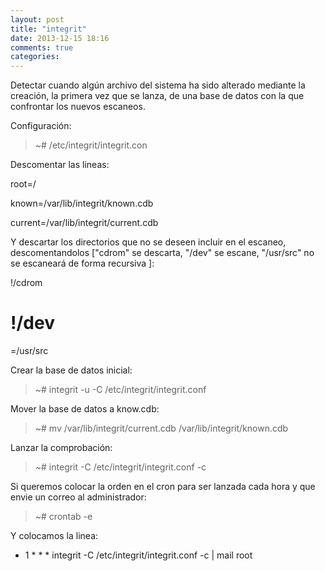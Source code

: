 ```yaml
---
layout: post
title: "integrit"
date: 2013-12-15 18:16
comments: true
categories: 
---
```

Detectar cuando algún archivo del sistema ha sido alterado mediante la creación, la primera vez que se lanza, de una base de datos con la que confrontar los nuevos escaneos.

Configuración:

>~# /etc/integrit/integrit.con

Descomentar las lineas:

root=/

known=/var/lib/integrit/known.cdb

current=/var/lib/integrit/current.cdb

Y descartar los directorios que no se deseen incluir en el escaneo, descomentandolos ["cdrom" se descarta, "/dev" se escane, "/usr/src" no se escaneará de forma recursiva ]:

!/cdrom

# !/dev

=/usr/src

Crear la base de datos inicial:

>~# integrit -u -C /etc/integrit/integrit.conf

Mover la base de datos a know.cdb:

>~# mv /var/lib/integrit/current.cdb /var/lib/integrit/known.cdb

Lanzar la comprobación:

>~# integrit -C /etc/integrit/integrit.conf -c

Si queremos colocar la orden en el cron para ser lanzada cada hora y que envie un correo al administrador:

>~# crontab -e

Y colocamos la linea:

* 1 * * * integrit -C /etc/integrit/integrit.conf -c | mail root

